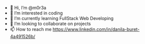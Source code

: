 - 👋 Hi, I’m @m0r3a
- 👀 I’m interested in coding
- 🌱 I’m currently learning FullStack Web Developing
- 💞️ I’m looking to collaborate on projects
- 📫 How to reach me https://www.linkedin.com/in/danila-buret-4a491526b/

<!---
m0r3a/m0r3a is a ✨ special ✨ repository because its `README.md` (this file) appears on your GitHub profile.
You can click the Preview link to take a look at your changes.
--->
